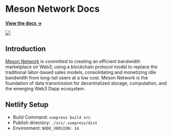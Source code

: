 # Meson Network Docs

**[View the docs →](https://docs.meson.network/)**

![](https://ipfs.io/ipfs/bafybeicuh7obn7sfptru6cisiiunggidugnmgi6uqwzevda2mykwj5lyra/meson-2022.jpg)

## Introduction

[Meson Network](https://meson.network/) is committed to creating an efficient bandwidth marketplace on Web3, using a blockchain protocol model to replace the traditional labor-based sales models, consolidating and monetizing idle bandwidth from long-tail users at a low cost. Meson Network is the foundation of data transmission for decentralized storage, computation, and the emerging Web3 Dapp ecosystem.

## Netlify Setup

- Build Command: `vuepress build src`
- Publish directory: `./src/.vuepress/dist`
- Environment: `NODE_VERSION: 14`